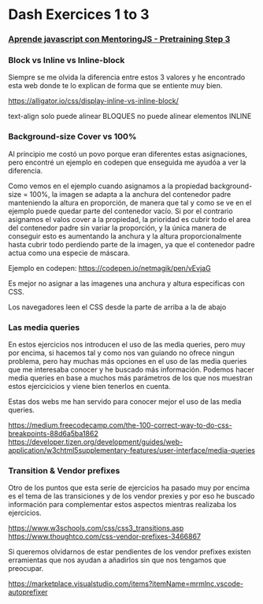 # Dash Exercices 1 to 3

### [Aprende javascript con MentoringJS - Pretraining Step 3](http://mentoringjs.com)

### Block vs Inline vs Inline-block
Siempre se me olvida la diferencia entre estos 3 valores y he encontrado esta web donde te lo explican de forma que se entiente muy bien.

https://alligator.io/css/display-inline-vs-inline-block/

text-align solo puede alinear BLOQUES no puede alinear elementos INLINE

### Background-size Cover vs 100%

Al principio me costó un povo porque eran diferentes estas asignaciones, pero encontré un ejemplo en codepen que enseguida me ayudóa a ver la diferencia.

Como vemos en el ejemplo cuando asignamos a la propiedad background-size = 100%, la imagen se adapta a la anchura del contenedor padre manteniendo la altura en proporción, de manera que tal y como se ve en el ejemplo puede quedar parte del contenedor vacío. Si por el contrario asignamos el valos cover a la propiedad, la prioridad es cubrir todo el area del contenedor padre sin variar la proporción, y la única manera de conseguir esto es aumentando la anchura y la altura proporcionalmente hasta cubrir todo perdiendo parte de la imagen, ya que el contenedor padre actua como una especie de máscara.

Ejemplo en codepen: https://codepen.io/netmagik/pen/vEvjaG

Es mejor no asignar a las imagenes una anchura y altura especificas con CSS.

Los navegadores leen el CSS desde la parte de arriba a la de abajo

### Las media queries
En estos ejercicios nos introducen el uso de las media queries, pero muy por encima, si hacemos tal y como nos van guiando no ofrece ningun problema, pero hay muchas más opciones en el uso de las media queries que me interesaba conocer y he buscado más información. Podemos hacer media queries en base a muchos más parámetros de los que nos muestran estos ejercicicios y viene bien tenerlos en cuenta.

Estas dos webs me han servido para conocer mejor el uso de las media queries.

https://medium.freecodecamp.com/the-100-correct-way-to-do-css-breakpoints-88d6a5ba1862
https://developer.tizen.org/development/guides/web-application/w3chtml5supplementary-features/user-interface/media-queries


### Transition & Vendor prefixes

Otro de los puntos que esta serie de ejercicios ha pasado muy por encima es el tema de las transiciones y de los vendor prexies y por eso he buscado información para complementar estos aspectos mientras realizaba los ejercicios.

https://www.w3schools.com/css/css3_transitions.asp
https://www.thoughtco.com/css-vendor-prefixes-3466867

Si queremos olvidarnos de estar pendientes de los vendor prefixes existen erramientas que nos ayudan a añadirlos sin que nos tengamos que preocupar.

https://marketplace.visualstudio.com/items?itemName=mrmlnc.vscode-autoprefixer

